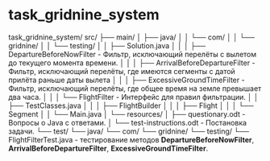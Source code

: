 # task_gridnine_system

task_gridnine_system/
src/
├── main/
│   ├── java/
│   │   └── com/
│   │       └── gridnine/
│   │           └── testing/
│   │               ├── Solution.java
│   │               │   ├── DepartureBeforeNowFilter - Фильтр, исключающий перелёты с вылетом до текущего момента времени.
│   │               │   ├── ArrivalBeforeDepartureFilter - Фильтр, исключающий перелёты, где имеются сегменты с датой прилёта раньше даты вылета
│   │               │   ├── ExcessiveGroundTimeFilter - Фильтр, исключающий перелёты, где общее время на земле превышает два часа.
│   │               │   └── FlightFilter - Интерфейс для правил фильтрации.
│   │               ├── TestClasses.java 
│   │               │   ├── FlightBuilder
│   │               │   ├── Flight
│   │               │   └── Segment
│   │               └── Main.java
│   └── resources/
│       ├── questionary.odt - Вопросы о Java с ответами.
│       └── test-instructions.odt - Постановка задачи.
└── test/
    └── java/
        └── com/
            └── gridnine/
                └── testing/
                    └── FlightFilterTest.java - тестирование методов **DepartureBeforeNowFilter**, **ArrivalBeforeDepartureFilter**, **ExcessiveGroundTimeFilter**.

